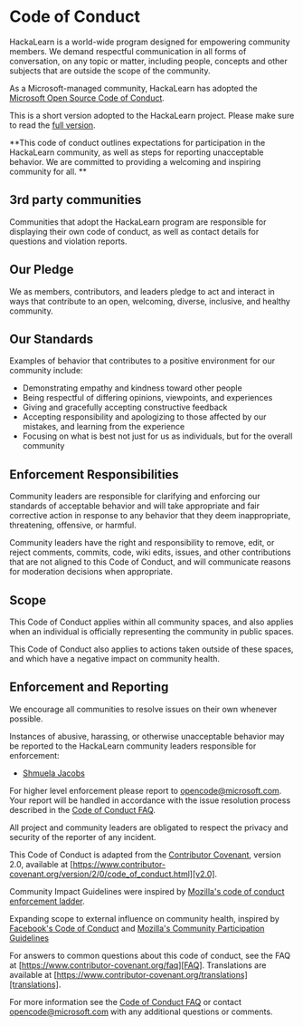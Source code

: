 # Code of Conduct

HackaLearn is a world-wide program designed for empowering community members. 
We demand respectful communication in all forms of conversation, on any topic or matter, 
including people, concepts and other subjects that are outside the scope of the community. 

As a Microsoft-managed community, HackaLearn has adopted the [Microsoft Open Source Code of
Conduct](https://opensource.microsoft.com/codeofconduct/). 

This is a short version adopted to the HackaLearn project. 
Please make sure to read the [full version](https://opensource.microsoft.com/codeofconduct/). 

**This code of conduct outlines expectations for participation in the HackaLearn community, as well as steps for reporting unacceptable behavior. We are committed to providing a welcoming and inspiring community for all. **

## 3rd party communities

Communities that adopt the HackaLearn program are responsible for displaying their own code of conduct, 
as well as contact details for questions and violation reports.

## Our Pledge

We as members, contributors, and leaders pledge to act and interact in ways 
that contribute to an open, welcoming, diverse, inclusive, and healthy community.

## Our Standards

Examples of behavior that contributes to a positive environment for our
community include:

* Demonstrating empathy and kindness toward other people
* Being respectful of differing opinions, viewpoints, and experiences
* Giving and gracefully accepting constructive feedback
* Accepting responsibility and apologizing to those affected by our mistakes,
  and learning from the experience
* Focusing on what is best not just for us as individuals, but for the
  overall community

## Enforcement Responsibilities

Community leaders are responsible for clarifying and enforcing our standards of
acceptable behavior and will take appropriate and fair corrective action in
response to any behavior that they deem inappropriate, threatening, offensive,
or harmful.

Community leaders have the right and responsibility to remove, edit, or reject
comments, commits, code, wiki edits, issues, and other contributions that are
not aligned to this Code of Conduct, and will communicate reasons for moderation
decisions when appropriate.

## Scope

This Code of Conduct applies within all community spaces, and also applies when
an individual is officially representing the community in public spaces.

This Code of Conduct also applies to actions taken outside of these spaces, and which have a negative impact on community health.  

## Enforcement and Reporting

We encourage all communities to resolve issues on their own whenever possible.

Instances of abusive, harassing, or otherwise unacceptable behavior may be
reported to the HackaLearn community leaders responsible for enforcement: 
- [Shmuela Jacobs](shmuela.jacobs@microsoft.com)

For higher level enforcement please report to opencode@microsoft.com.
Your report will be handled in accordance with the issue resolution process described in the [Code of Conduct FAQ](FAQ.md).

All project and community leaders are obligated to respect the privacy and security of the
reporter of any incident.

This Code of Conduct is adapted from the [Contributor Covenant][homepage],
version 2.0, available at
[https://www.contributor-covenant.org/version/2/0/code_of_conduct.html][v2.0].

Community Impact Guidelines were inspired by
[Mozilla's code of conduct enforcement ladder][Mozilla CoC].

Expanding scope to external influence on community health, inspired by
[Facebook's Code of Conduct](https://opensource.facebook.com/code-of-conduct) and
[Mozilla's Community Participation Guidelines](https://www.mozilla.org/en-US/about/governance/policies/participation/)

For answers to common questions about this code of conduct, see the FAQ at
[https://www.contributor-covenant.org/faq][FAQ]. Translations are available
at [https://www.contributor-covenant.org/translations][translations].

[homepage]: https://www.contributor-covenant.org
[v2.0]: https://www.contributor-covenant.org/version/2/0/code_of_conduct.html
[Mozilla CoC]: https://github.com/mozilla/diversity
[FAQ]: https://www.contributor-covenant.org/faq
[translations]: https://www.contributor-covenant.org/translations


For more information see the [Code of Conduct
FAQ](https://opensource.microsoft.com/codeofconduct/faq/) or
contact [opencode@microsoft.com](mailto:opencode@microsoft.com)
with any additional questions or comments.

